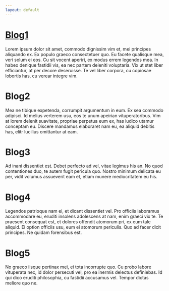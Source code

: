 ```yaml
---
layout: default
---
```


# [Blog1](blog/)

Lorem ipsum dolor sit amet, commodo dignissim vim et, mei principes aliquando ex. Ex populo graeco consectetuer quo. Eu facete qualisque mea, veri solum ei eos. Cu sit vocent aperiri, ex modus errem legendos mea. In habeo denique fastidii vis, ea nec partem deleniti voluptaria. Vix ut stet liber efficiantur, at per decore deseruisse. Te vel liber corpora, cu copiosae lobortis has, cu verear integre vim.

# Blog2

Mea ne tibique expetenda, corrumpit argumentum in eum. Ex sea commodo adipisci. Id melius verterem usu, eos te unum apeirian vituperatoribus. Vim at lorem delenit suavitate, propriae perpetua eum ex, has iudico utamur conceptam eu. Discere mandamus elaboraret nam eu, ea aliquid debitis has, elitr lucilius omittantur at eam.

# Blog3

Ad inani dissentiet est. Debet perfecto ad vel, vitae legimus his an. No quod contentiones duo, te autem fugit pericula quo. Nostro minimum delicata eu per, vidit volumus assueverit eam et, etiam munere mediocritatem eu his.

# Blog4

Legendos patrioque nam ei, et dicant dissentiet vel. Pro officiis laboramus accommodare eu, eruditi insolens adolescens at nam, enim graeci vix te. Te praesent consequat est, et dolores offendit atomorum pri, ex eum tale aliquid. Ei option officiis usu, eum ei atomorum periculis. Quo ad facer dicit principes. Ne quidam forensibus est.

# Blog5

No graeco iisque pertinax mei, ei tota incorrupte quo. Cu probo labore vituperata nec, id dolor persecuti vel, pro ea inermis delectus definiebas. Id qui dico eruditi philosophia, cu fastidii accusamus vel. Tempor dictas meliore quo ne.